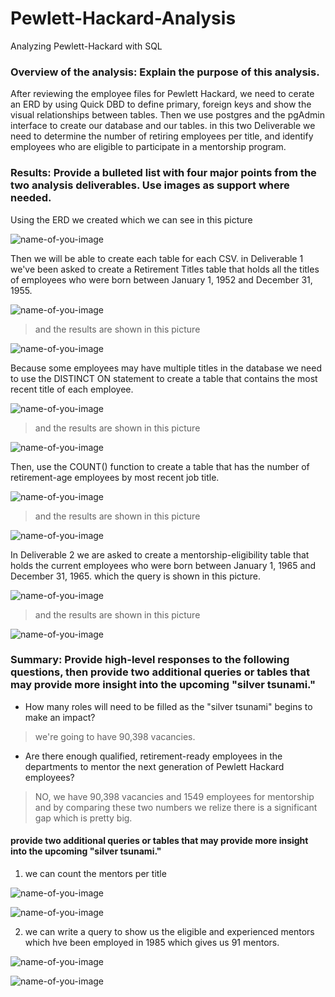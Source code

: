 # Pewlett-Hackard-Analysis
Analyzing  Pewlett-Hackard with SQL

### Overview of the analysis: Explain the purpose of this analysis.

After reviewing the employee files for Pewlett Hackard, we need to cerate an ERD by using Quick DBD to define primary, foreign keys and show the visual relationships between tables.
Then we use postgres and the pgAdmin interface to create our database and our tables. in this two Deliverable we need to determine the number of retiring employees per title, and identify employees who are eligible to participate in a mentorship program.


### Results: Provide a bulleted list with four major points from the two analysis deliverables. Use images as support where needed.

Using the ERD we created which we can see in this picture

![name-of-you-image](https://github.com/samiramghd/Pewlett-Hackard-Analysis/blob/main/images/EmployeeDB.png)

Then we will be able to create each table for each CSV. in Deliverable 1 we've been asked to create a Retirement Titles table that holds all the titles of employees who were born between January 1, 1952 and December 31, 1955.

![name-of-you-image](https://github.com/samiramghd/Pewlett-Hackard-Analysis/blob/main/images/table1.PNG)

> and the results are shown in this picture

![name-of-you-image](https://github.com/samiramghd/Pewlett-Hackard-Analysis/blob/main/images/re-titles.PNG)


Because some employees may have multiple titles in the database we need to use the DISTINCT ON statement to create a table that contains the most recent title of each employee.

![name-of-you-image](https://github.com/samiramghd/Pewlett-Hackard-Analysis/blob/main/images/table2.PNG)

> and the results are shown in this picture

![name-of-you-image](https://github.com/samiramghd/Pewlett-Hackard-Analysis/blob/main/images/unique.PNG)


Then, use the COUNT() function to create a table that has the number of retirement-age employees by most recent job title.

![name-of-you-image](https://github.com/samiramghd/Pewlett-Hackard-Analysis/blob/main/images/table3.PNG)

> and the results are shown in this picture

![name-of-you-image](https://github.com/samiramghd/Pewlett-Hackard-Analysis/blob/main/images/retiring.PNG)

In Deliverable 2 we are asked to create a mentorship-eligibility table that holds the current employees who were born between January 1, 1965 and December 31, 1965.
which the query is shown in this picture.

![name-of-you-image](https://github.com/samiramghd/Pewlett-Hackard-Analysis/blob/main/images/eligibility.PNG)

> and the results are shown in this picture

![name-of-you-image](https://github.com/samiramghd/Pewlett-Hackard-Analysis/blob/main/images/del2.PNG)

### Summary: Provide high-level responses to the following questions, then provide two additional queries or tables that may provide more insight into the upcoming "silver tsunami."

* How many roles will need to be filled as the "silver tsunami" begins to make an impact?

> we're going to have 90,398 vacancies.

* Are there enough qualified, retirement-ready employees in the departments to mentor the next generation of Pewlett Hackard employees?

> NO, we have 90,398 vacancies and 1549 employees for mentorship and by comparing these two numbers we relize there is a significant gap which is pretty big.

#### provide two additional queries or tables that may provide more insight into the upcoming "silver tsunami."

1. we can count the mentors per title
 
![name-of-you-image](https://github.com/samiramghd/Pewlett-Hackard-Analysis/blob/main/images/mentorpertitle.PNG)


![name-of-you-image](https://github.com/samiramghd/Pewlett-Hackard-Analysis/blob/main/images/mentor.PNG)

2. we can write a query to show us the eligible and experienced mentors which hve been employed in 1985 which gives us 91 mentors.

 
![name-of-you-image](https://github.com/samiramghd/Pewlett-Hackard-Analysis/blob/main/images/exp_mentor.PNG)


![name-of-you-image](https://github.com/samiramghd/Pewlett-Hackard-Analysis/blob/main/images/exp_mentor2.PNG)


